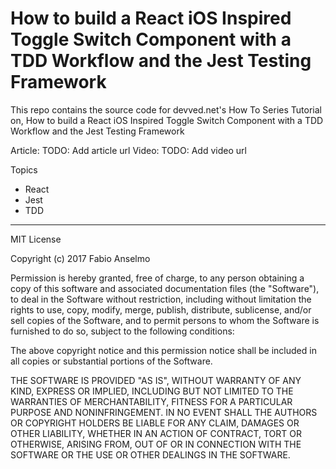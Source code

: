 # How to build a React iOS Inspired Toggle Switch Component with a TDD Workflow and the Jest Testing Framework

This repo contains the source code for devved.net's How To Series Tutorial on, How to build a React iOS Inspired Toggle Switch Component with a TDD Workflow and the Jest Testing Framework

Article: TODO: Add article url
Video: TODO: Add video url

Topics
  - React
  - Jest
  - TDD

---

MIT License

Copyright (c) 2017 Fabio Anselmo

Permission is hereby granted, free of charge, to any person obtaining a copy
of this software and associated documentation files (the "Software"), to deal
in the Software without restriction, including without limitation the rights
to use, copy, modify, merge, publish, distribute, sublicense, and/or sell
copies of the Software, and to permit persons to whom the Software is
furnished to do so, subject to the following conditions:

The above copyright notice and this permission notice shall be included in all
copies or substantial portions of the Software.

THE SOFTWARE IS PROVIDED "AS IS", WITHOUT WARRANTY OF ANY KIND, EXPRESS OR
IMPLIED, INCLUDING BUT NOT LIMITED TO THE WARRANTIES OF MERCHANTABILITY,
FITNESS FOR A PARTICULAR PURPOSE AND NONINFRINGEMENT. IN NO EVENT SHALL THE
AUTHORS OR COPYRIGHT HOLDERS BE LIABLE FOR ANY CLAIM, DAMAGES OR OTHER
LIABILITY, WHETHER IN AN ACTION OF CONTRACT, TORT OR OTHERWISE, ARISING FROM,
OUT OF OR IN CONNECTION WITH THE SOFTWARE OR THE USE OR OTHER DEALINGS IN THE
SOFTWARE.

